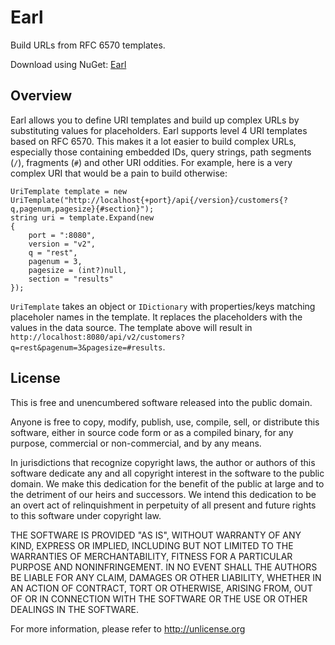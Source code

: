 # Earl

Build URLs from RFC 6570 templates.

Download using NuGet: [Earl](http://nuget.org/packages/Earl)

## Overview
Earl allows you to define URI templates and build up complex URLs by substituting values for placeholders. Earl supports level 4 URI templates based on RFC 6570. This makes it a lot easier to build complex URLs, especially those containing embedded IDs, query strings, path segments (`/`), fragments (`#`) and other URI oddities. For example, here is a very complex URI that would be a pain to build otherwise:

    UriTemplate template = new UriTemplate("http://localhost{+port}/api{/version}/customers{?q,pagenum,pagesize}{#section}");
    string uri = template.Expand(new
    {
        port = ":8080",
        version = "v2",
        q = "rest",
        pagenum = 3,
        pagesize = (int?)null,
        section = "results"
    });

`UriTemplate` takes an object or `IDictionary` with properties/keys matching placeholer names in the template. It replaces the placeholders with the values in the data source. The template above will result in `http://localhost:8080/api/v2/customers?q=rest&pagenum=3&pagesize=#results`.

## License
This is free and unencumbered software released into the public domain.

Anyone is free to copy, modify, publish, use, compile, sell, or
distribute this software, either in source code form or as a compiled
binary, for any purpose, commercial or non-commercial, and by any
means.

In jurisdictions that recognize copyright laws, the author or authors
of this software dedicate any and all copyright interest in the
software to the public domain. We make this dedication for the benefit
of the public at large and to the detriment of our heirs and
successors. We intend this dedication to be an overt act of
relinquishment in perpetuity of all present and future rights to this
software under copyright law.

THE SOFTWARE IS PROVIDED "AS IS", WITHOUT WARRANTY OF ANY KIND,
EXPRESS OR IMPLIED, INCLUDING BUT NOT LIMITED TO THE WARRANTIES OF
MERCHANTABILITY, FITNESS FOR A PARTICULAR PURPOSE AND NONINFRINGEMENT.
IN NO EVENT SHALL THE AUTHORS BE LIABLE FOR ANY CLAIM, DAMAGES OR
OTHER LIABILITY, WHETHER IN AN ACTION OF CONTRACT, TORT OR OTHERWISE,
ARISING FROM, OUT OF OR IN CONNECTION WITH THE SOFTWARE OR THE USE OR
OTHER DEALINGS IN THE SOFTWARE.

For more information, please refer to <http://unlicense.org>
